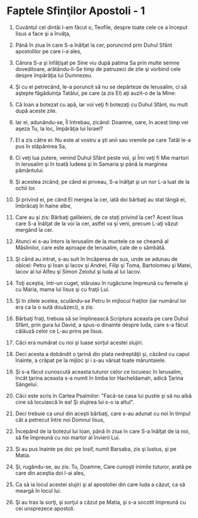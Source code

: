 # Faptele Sfin&#355;ilor Apostoli - 1

1. Cuvântul cel dintâi l-am făcut o, Teofile, despre toate cele ce a început Iisus a face şi a învăţa, 

2. Până în ziua în care S-a înălţat la cer, poruncind prin Duhul Sfânt apostolilor pe care i-a ales, 

3. Cărora S-a şi înfăţişat pe Sine viu după patima Sa prin multe semne doveditoare, arătându-li-Se timp de patruzeci de zile şi vorbind cele despre împărăţia lui Dumnezeu. 

4. Şi cu ei petrecând, le-a poruncit să nu se depărteze de Ierusalim, ci să aştepte făgăduinţa Tatălui, pe care (a zis El) aţi auzit-o de la Mine: 

5. Că Ioan a botezat cu apă, iar voi veţi fi botezaţi cu Duhul Sfânt, nu mult după aceste zile. 

6. Iar ei, adunându-se, Îl întrebau, zicând: Doamne, oare, în acest timp vei aşeza Tu, la loc, împărăţia lui Israel? 

7. El a zis către ei: Nu este al vostru a şti anii sau vremile pe care Tatăl le-a pus în stăpânirea Sa, 

8. Ci veţi lua putere, venind Duhul Sfânt peste voi, şi Îmi veţi fi Mie martori în Ierusalim şi în toată Iudeea şi în Samaria şi până la marginea pământului. 

9. Şi acestea zicând, pe când ei priveau, S-a înălţat şi un nor L-a luat de la ochii lor. 

10. Şi privind ei, pe când El mergea la cer, iată doi bărbaţi au stat lângă ei, îmbrăcaţi în haine albe, 

11. Care au şi zis: Bărbaţi galileieni, de ce staţi privind la cer? Acest Iisus care S-a înălţat de la voi la cer, astfel va şi veni, precum L-aţi văzut mergând la cer. 

12. Atunci ei s-au întors la Ierusalim de la muntele ce se cheamă al Măslinilor, care este aproape de Ierusalim, cale de o sâmbătă. 

13. Şi când au intrat, s-au suit în încăperea de sus, unde se adunau de obicei: Petru şi Ioan şi Iacov şi Andrei, Filip şi Toma, Bartolomeu şi Matei, Iacov al lui Alfeu şi Simon Zelotul şi Iuda al lui Iacov. 

14. Toţi aceştia, într-un cuget, stăruiau în rugăciune împreună cu femeile şi cu Maria, mama lui Iisus şi cu fraţii Lui. 

15. Şi în zilele acelea, sculându-se Petru în mijlocul fraţilor (iar numărul lor era ca la o sută douăzeci), a zis: 

16. Bărbaţi fraţi, trebuia să se împlinească Scriptura aceasta pe care Duhul Sfânt, prin gura lui David, a spus-o dinainte despre Iuda, care s-a făcut călăuză celor ce L-au prins pe Iisus. 

17. Căci era numărat cu noi şi luase sorţul acestei slujiri. 

18. Deci acesta a dobândit o ţarină din plata nedreptăţii şi, căzând cu capul înainte, a crăpat pe la mijloc şi i s-au vărsat toate măruntaiele. 

19. Şi s-a făcut cunoscută aceasta tuturor celor ce locuiesc în Ierusalim, încât ţarina aceasta s-a numit în limba lor Hacheldamah, adică Ţarina Sângelui. 

20. Căci este scris în Cartea Psalmilor: "Facă-se casa lui pustie şi să nu aibă cine să locuiască în ea! Şi slujirea lui s-o ia altul". 

21. Deci trebuie ca unul din aceşti bărbaţi, care s-au adunat cu noi în timpul cât a petrecut între noi Domnul Iisus, 

22. Începând de la botezul lui Ioan, până în ziua în care S-a înălţat de la noi, să fie împreună cu noi martor al învierii Lui. 

23. Şi au pus înainte pe doi: pe Iosif, numit Barsaba, zis şi Iustus, şi pe Matia. 

24. Şi, rugându-se, au zis: Tu, Doamne, Care cunoşti inimile tuturor, arată pe care din aceştia doi l-ai ales, 

25. Ca să ia locul acestei slujiri şi al apostoliei din care Iuda a căzut, ca să meargă în locul lui. 

26. Şi au tras la sorţi, şi sorţul a căzut pe Matia, şi s-a socotit împreună cu cei unsprezece apostoli. 

